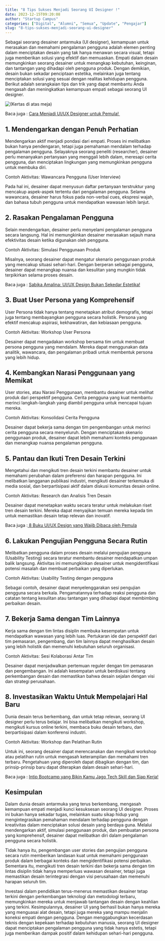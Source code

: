 ```yaml
---
title: "8 Tips Sukses Menjadi Seorang UI Designer !"
date: 2023-12-15T09:20:08
author: "Startup Campus"
categories: ["Digital", "Alumni", "Semua", "Update", "Pengajar"]
slug: "8-tips-sukses-menjadi-seorang-ui-designer"
---
```


Sebagai seorang desainer antarmuka (UI designer), kemampuan untuk merasakan dan memahami pengalaman pengguna adalah elemen penting dalam menciptakan desain yang tak hanya menawan secara visual, tetapi juga memberikan solusi yang efektif dan memuaskan. Empati dalam desain memungkinkan seorang desainer untuk menangkap kebutuhan, keinginan, dan tantangan yang dihadapi oleh pengguna produk. Dengan demikian, desain bukan sekadar penciptaan estetika, melainkan juga tentang menciptakan solusi yang sesuai dengan realitas kehidupan pengguna. Berikut adalah serangkaian tips dan trik yang dapat membantu Anda mengasah dan meningkatkan kemampuan empati sebagai seorang UI designer. 

![(Kertas di atas meja)](/uploads/2023/12/image-1024x683.png)

Baca juga : [Cara Menjadi UI/UX Designer untuk Pemula! ](https://startupcampus.id/blog/cara-menjadi-ui-ux-designer-untuk-pemula/)

## 1. Mendengarkan dengan Penuh Perhatian

Mendengarkan aktif menjadi pondasi dari empati. Proses ini melibatkan bukan hanya pendengaran, tetapi juga pemahaman mendalam terhadap pengalaman pengguna. Selayaknya seorang peneliti (researcher), desainer perlu menanyakan pertanyaan yang menggali lebih dalam, meresapi cerita pengguna, dan menciptakan lingkungan yang memungkinkan pengguna untuk membuka diri.

Contoh Aktivitas: Wawancara Pengguna (User Interview)

Pada hal ini, desainer dapat menyusun daftar pertanyaan terstruktur yang mencakup aspek-aspek tertentu dari pengalaman pengguna. Selama wawancara, desainer harus fokus pada non-verbal cues, ekspresi wajah, dan bahasa tubuh pengguna untuk mendapatkan wawasan lebih lanjut.

## 2. Rasakan Pengalaman Pengguna

Selain mendengarkan, desainer perlu menyelami pengalaman pengguna secara langsung. Hal ini memungkinkan desainer merasakan sejauh mana efektivitas desain ketika digunakan oleh pengguna.

Contoh Aktivitas: Simulasi Penggunaan Produk

Misalnya, seorang desainer dapat mengatur skenario penggunaan produk yang mencakup situasi sehari-hari. Dengan berperan sebagai pengguna, desainer dapat menangkap nuansa dan kesulitan yang mungkin tidak terpikirkan selama proses desain.

Baca juga : [Sabika Amalina: UI/UX Design Bukan Sekedar Estetika!](https://startupcampus.id/blog/sabika-amalina-ui-ux-design-bukan-sekedar-estetika/)

## 3. Buat User Persona yang Komprehensif

User Persona tidak hanya tentang menetapkan atribut demografis, tetapi juga tentang membayangkan pengguna secara holistik. Persona yang efektif mencakup aspirasi, kekhawatiran, dan kebiasaan pengguna.

Contoh Aktivitas: Workshop User Persona

Desainer dapat mengadakan workshop bersama tim untuk membuat persona pengguna yang mendalam. Mereka dapat menggunakan data analitik, wawancara, dan pengalaman pribadi untuk membentuk persona yang lebih hidup.

## 4. Kembangkan Narasi Penggunaan yang Memikat

User stories, atau Narasi Penggunaan, membantu desainer untuk melihat produk dari perspektif pengguna. Cerita pengguna yang kuat membantu merinci langkah-langkah yang diambil pengguna untuk mencapai tujuan mereka.

Contoh Aktivitas: Konsolidasi Cerita Pengguna

Desainer dapat bekerja sama dengan tim pengembangan untuk merinci cerita pengguna secara menyeluruh. Dengan menciptakan skenario penggunaan produk, desainer dapat lebih memahami konteks penggunaan dan menangkap nuansa pengalaman pengguna.

## 5. Pantau dan Ikuti Tren Desain Terkini

Mengetahui dan mengikuti tren desain terkini membantu desainer untuk memahami perubahan dalam preferensi dan harapan pengguna. Ini melibatkan langganan publikasi industri, mengikuti desainer terkemuka di media sosial, dan berpartisipasi aktif dalam diskusi komunitas desain online.

Contoh Aktivitas: Research dan Analisis Tren Desain

Desainer dapat menetapkan waktu secara teratur untuk melakukan riset tren desain terkini. Mereka dapat menyajikan temuan mereka kepada tim untuk memastikan desain tetap relevan dan inovatif.

Baca juga :[ 8 Buku UI/UX Design yang Wajib Dibaca oleh Pemula](https://startupcampus.id/blog/8-buku-ui-ux-design-yang-wajib-dibaca-oleh-pemula/)

## 6. Lakukan Pengujian Pengguna Secara Rutin

Melibatkan pengguna dalam proses desain melalui pengujian pengguna (Usability Testing) secara teratur membantu desainer mendapatkan umpan balik langsung. Aktivitas ini memungkinkan desainer untuk mengidentifikasi potensi masalah dan membuat perbaikan yang diperlukan.

Contoh Aktivitas: Usability Testing dengan pengguna

Sebagai contoh, desainer dapat menyelenggarakan sesi pengujian pengguna secara berkala. Pengamatannya terhadap reaksi pengguna dan catatan tentang kesulitan atau tantangan yang dihadapi dapat membimbing perbaikan desain.

## 7. Bekerja Sama dengan Tim Lainnya

Kerja sama dengan tim lintas disiplin membuka kesempatan untuk mendapatkan wawasan yang lebih luas. Pertukaran ide dan perspektif dari tim pemasaran, pengembang, dan tim lainnya dapat menghasilkan desain yang lebih holistik dan memenuhi kebutuhan seluruh organisasi.

Contoh Aktivitas: Sesi Kolaborasi Antar Tim

Desainer dapat menjadwalkan pertemuan reguler dengan tim pemasaran dan pengembangan. Ini adalah kesempatan untuk berdiskusi tentang perkembangan desain dan memastikan bahwa desain sejalan dengan visi dan strategi perusahaan.

## 8. Investasikan Waktu Untuk Mempelajari Hal Baru

Dunia desain terus berkembang, dan untuk tetap relevan, seorang UI designer perlu terus belajar. Ini bisa melibatkan mengikuti workshop, mengikuti kursus online terkini, membaca buku desain terbaru, dan berpartisipasi dalam konferensi industri.

Contoh Aktivitas: Workshop dan Pelatihan Rutin

Untuk ini, seorang desainer dapat merencanakan dan mengikuti workshop atau pelatihan rutin untuk mengasah keterampilan dan memahami tren terbaru. Pengetahuan yang diperoleh dapat dibagikan dengan tim, dan prinsip-prinsip baru dapat diterapkan dalam desain sehari-hari.

Baca juga : [Intip Bootcamp yang Bikin Kamu Jago Tech Skill dan Siap Kerja!](https://startupcampus.id/blog/intip-bootcamp-yang-bikin-kamu-jago-tech-skill-dan-siap-kerja/)

## Kesimpulan

Dalam dunia desain antarmuka yang terus berkembang, mengasah kemampuan empati menjadi kunci kesuksesan seorang UI designer. Proses ini bukan hanya sekadar tugas, melainkan suatu sikap hidup yang mengintegrasikan pemahaman mendalam terhadap pengguna dengan kreativitas dalam menciptakan solusi desain yang berdaya guna. Melalui mendengarkan aktif, simulasi penggunaan produk, dan pembuatan persona yang komprehensif, desainer dapat melibatkan diri dalam pengalaman pengguna secara holistik.

Tidak hanya itu, pengembangan user stories dan pengujian pengguna secara rutin memberikan landasan kuat untuk memahami penggunaan produk dalam berbagai konteks dan mengidentifikasi potensi perbaikan. Sementara itu, mengikuti tren desain terkini dan bekerja sama dengan tim lintas disiplin tidak hanya memperluas wawasan desainer, tetapi juga memastikan desain terintegrasi dengan visi perusahaan dan memenuhi harapan seluruh tim.

Investasi dalam pendidikan terus-menerus memastikan desainer tetap terkini dengan perkembangan teknologi dan metodologi terbaru, memungkinkan mereka untuk menjawab tantangan desain dengan keahlian yang terkini. Kesimpulannya, desainer UI yang berhasil bukan hanya mereka yang menguasai alat desain, tetapi juga mereka yang mampu menjalin koneksi empati dengan pengguna. Dengan menggabungkan kecerdasan teknis dengan kepekaan terhadap kebutuhan manusia, seorang UI designer dapat menciptakan pengalaman pengguna yang tidak hanya estetis, tetapi juga memberikan dampak positif dalam kehidupan sehari-hari pengguna.